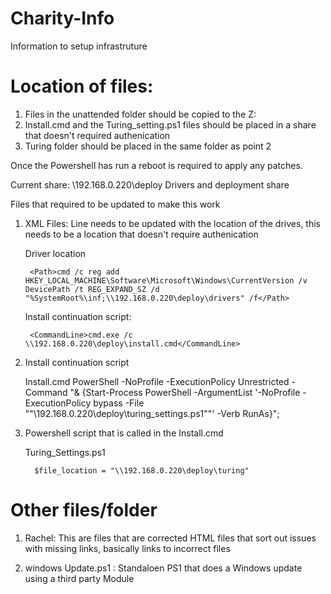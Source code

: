 # Charity-Info
Information to setup infrastruture

# Location of files:

1. Files in the unattended folder should be copied to the Z:
2. Install.cmd and the Turing_setting.ps1 files should be placed in a share that doesn't required authenication
3. Turing folder should be placed in the same folder as point 2

Once the Powershell has run a reboot is required to apply any patches.

Current share: \\192.168.0.220\deploy  Drivers and deployment share

Files that required to be updated to make this work

1. XML Files: 
    Line needs to be updated with the location of the drives, this needs to be a location that doesn't require authenication
    
    Driver location
    
        <Path>cmd /c reg add HKEY_LOCAL_MACHINE\Software\Microsoft\Windows\CurrentVersion /v DevicePath /t REG_EXPAND_SZ /d "%SystemRoot%\inf;\\192.168.0.220\deploy\drivers" /f</Path>
    
    Install continuation script: 
    
        <CommandLine>cmd.exe /c \\192.168.0.220\deploy\install.cmd</CommandLine>
        
2. Install continuation script
    
    Install.cmd
        PowerShell -NoProfile -ExecutionPolicy Unrestricted -Command "& {Start-Process PowerShell -ArgumentList '-NoProfile -ExecutionPolicy bypass -File ""\\192.168.0.220\deploy\turing_settings.ps1""' -Verb RunAs}";


3.  Powershell script that is called in the Install.cmd

    Turing_Settings.ps1
          
          $file_location = "\\192.168.0.220\deploy\turing"
          
 # Other files/folder
 
 1. Rachel: This are files that are corrected HTML files that sort out issues with missing links, basically links to incorrect files
         
 2. windows Update.ps1 : Standaloen PS1 that does a Windows update using a third party Module
          
 
